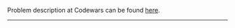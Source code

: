 Problem description at Codewars can be found
[here](https://www.codewars.com/kata/57a386117cb1f31890000039/train/python).

-------------


